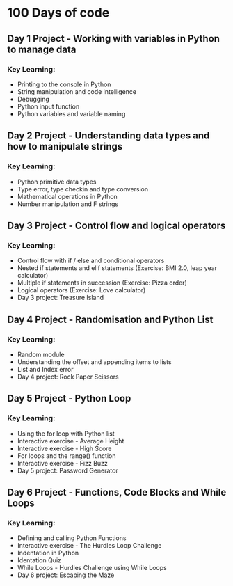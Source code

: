 # 100 Days of code

## Day 1 Project - Working with variables in Python to manage data

### Key Learning:
   - Printing to the console in Python
   - String manipulation and code intelligence
   - Debugging
   - Python input function
   - Python variables and variable naming

## Day 2 Project - Understanding data types and how to manipulate strings

### Key Learning:
- Python primitive data types
- Type error, type checkin and type conversion
- Mathematical operations in Python
- Number manipulation and F strings

## Day 3 Project - Control flow and logical operators

### Key Learning:
- Control flow with if / else and conditional operators
- Nested if statements and elif statements (Exercise: BMI 2.0, leap year calculator)
- Multiple if statements in succession (Exercise: Pizza order)
- Logical operators (Exercise: Love calculator)
- Day 3 project: Treasure Island

## Day 4 Project - Randomisation and Python List

### Key Learning:
- Random module
- Understanding the offset and appending items to lists
- List and Index error
- Day 4 project: Rock Paper Scissors

## Day 5 Project - Python Loop

### Key Learning:
- Using the for loop with Python list
- Interactive exercise - Average Height
- Interactive exercise - High Score
- For loops and the range() function
- Interactive exercise - Fizz Buzz
- Day 5 project: Password Generator 

## Day 6 Project - Functions, Code Blocks and While Loops

### Key Learning:
- Defining and calling Python Functions
- Interactive exercise - The Hurdles Loop Challenge
- Indentation in Python
- Identation Quiz
- While Loops - Hurdles Challenge using While Loops
- Day 6 project: Escaping the Maze



